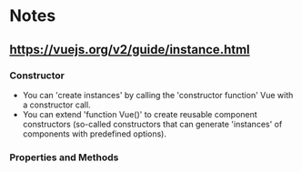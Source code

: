 # Notes

## https://vuejs.org/v2/guide/instance.html

### Constructor
- You can 'create instances' by calling the 'constructor function' Vue with a constructor call.
- You can extend 'function Vue()' to create reusable component constructors (so-called constructors that can generate 'instances' of components with predefined options).

### Properties and Methods
